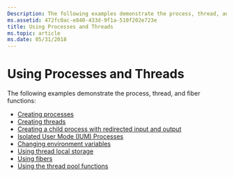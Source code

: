 ```yaml
---
Description: The following examples demonstrate the process, thread, and fiber functions.
ms.assetid: 472fc0ac-e840-433d-9f1a-510f202e723e
title: Using Processes and Threads
ms.topic: article
ms.date: 05/31/2018
---
```


# Using Processes and Threads

The following examples demonstrate the process, thread, and fiber functions:

-   [Creating processes](creating-processes.md)
-   [Creating threads](creating-threads.md)
-   [Creating a child process with redirected input and output](creating-a-child-process-with-redirected-input-and-output.md)
-   [Isolated User Mode (IUM) Processes](isolated-user-mode--ium--processes.md)
-   [Changing environment variables](changing-environment-variables.md)
-   [Using thread local storage](using-thread-local-storage.md)
-   [Using fibers](using-fibers.md)
-   [Using the thread pool functions](using-the-thread-pool-functions.md)

 

 



